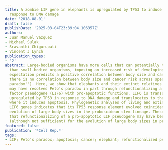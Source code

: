 ```yaml
---
title: A zombie LIF gene in elephants is upregulated by TP53 to induce apoptosis in
  response to DNA damage
date: '2018-08-01'
draft: false
publishDate: '2025-03-04T23:39:04.106357Z'
authors:
- Juan Manuel Vazquez
- Michael Sulak
- Sravanthi Chigurupati
- Vincent J Lynch
publication_types:
- '2'
abstract: Large-bodied organisms have more cells that can potentially turn cancerous
  than small-bodied organisms, imposing an increased risk of developing cancer. This
  expectation predicts a positive correlation between body size and cancer risk; however,
  there is no correlation between body size and cancer risk across species (``Peto's
  paradox''). Here, we show that elephants and their extinct relatives (proboscideans)
  may have resolved Peto's paradox in part through refunctionalizing a leukemia inhibitory
  factor pseudogene (LIF6) with pro-apoptotic functions. LIF6 is transcriptionally
  upregulated by TP53 in response to DNA damage and translocates to the mitochondria
  where it induces apoptosis. Phylogenetic analyses of living and extinct proboscidean
  LIF6 genes indicates that its TP53 response element evolved coincident with the
  evolution of large body sizes in the proboscidean stem lineage. These results suggest
  that refunctionalizing of a pro-apoptotic LIF pseudogene may have been permissive
  (although not sufficient) for the evolution of large body sizes in proboscideans.
featured: false
publication: '*Cell Rep.*'
tags:
- LIF; Peto’s paradox; apoptosis; cancer; elephant; refunctionalized pseudogene
---
```


